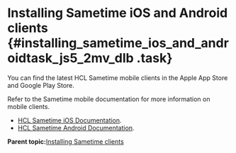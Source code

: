 # Installing Sametime iOS and Android clients {#installing_sametime_ios_and_androidtask_js5_2mv_dlb .task}

You can find the latest HCL Sametime mobile clients in the Apple App Store and Google Play Store.

Refer to the Sametime mobile documentation for more information on mobile clients.

-   [HCL Sametime iOS Documentation](https://help.hcltechsw.com/sametime/12/ios/index.html).
-   [HCL Sametime Android Documentation](https://help.hcltechsw.com/sametime/12/android/index.html).

**Parent topic:**[Installing Sametime clients](installing_sametime_clients.md)

